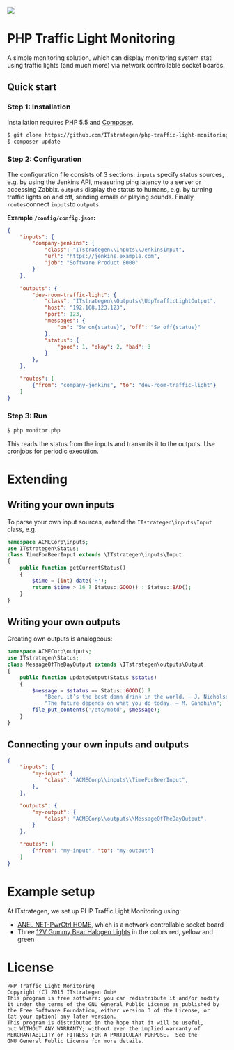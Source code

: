 ![](http://i.imgur.com/37NH15B.jpg)
# PHP Traffic Light Monitoring
A simple monitoring solution, which can display monitoring system stati using traffic lights (and much more) via network controllable socket boards.

## Quick start
### Step 1: Installation
Installation requires PHP 5.5 and [Composer](https://getcomposer.org/).
```sh
$ git clone https://github.com/ITstrategen/php-traffic-light-monitoring.git .
$ composer update
```

### Step 2: Configuration
The configuration file consists of 3 sections: ``inputs`` specify status sources, e.g. by using the Jenkins API, measuring ping latency to a server or accessing Zabbix. ``outputs`` display the status to humans, e.g. by turning traffic lights on and off, sending emails or playing sounds. Finally, ``routes``connect ``inputs``to ``outputs``.

**Example ``/config/config.json``:**
```json
{
    "inputs": {
        "company-jenkins": {
            "class": "ITstrategen\\Inputs\\JenkinsInput",
            "url": "https://jenkins.example.com",
            "job": "Software Product 8000"
        }
    },

    "outputs": {
        "dev-room-traffic-light": {
            "class": "ITstrategen\\Outputs\\UdpTrafficLightOutput",
            "host": "192.168.123.123",
            "port": 123,
            "messages": {
                "on": "Sw_on{status}", "off": "Sw_off{status}"
            },
            "status": {
                "good": 1, "okay": 2, "bad": 3
            }
        },
    },

    "routes": [
        {"from": "company-jenkins", "to": "dev-room-traffic-light"}
    ]
}
```

### Step 3: Run
```sh
$ php monitor.php
```
This reads the status from the inputs and transmits it to the outputs. Use cronjobs for periodic execution.

# Extending
## Writing your own inputs
To parse your own input sources, extend the ``ITstrategen\inputs\Input`` class, e.g.
```php
namespace ACMECorp\inputs;
use ITstrategen\Status;
class TimeForBeerInput extends \ITstrategen\inputs\Input
{
    public function getCurrentStatus()
    {
        $time = (int) date('H');
        return $time > 16 ? Status::GOOD() : Status::BAD();
    }
}
```

## Writing your own outputs
Creating own outputs is analogeous:
```php
namespace ACMECorp\outputs;
use ITstrategen\Status;
class MessageOfTheDayOutput extends \ITstrategen\outputs\Output
{
    public function updateOutput(Status $status)
    {
        $message = $status == Status::GOOD() ?
            "Beer, it’s the best damn drink in the world. – J. Nicholson\n" :
            "The future depends on what you do today. – M. Gandhi\n";
        file_put_contents('/etc/motd', $message);
    }
}
```

## Connecting your own inputs and outputs
```json
{
    "inputs": {
        "my-input": {
            "class": "ACMECorp\\inputs\\TimeForBeerInput",
        },
    },

    "outputs": {
        "my-output": {
            "class": "ACMECorp\\outputs\\MessageOfTheDayOutput",
        }
    },

    "routes": [
        {"from": "my-input", "to": "my-output"}
    ]
}
```

# Example setup
At ITstrategen, we set up PHP Traffic Light Monitoring using:
 - [ANEL NET-PwrCtrl HOME](http://www.anel-elektronik.de/OnlineShop/main_bigware_34.php?bigPfad=22&items_id=33), which is a network controllable socket board
 - Three [12V Gummy Bear Halogen Lights](http://www.amazon.de/dp/B002AT7UZM) in the colors red, yellow and green

# License
```
PHP Traffic Light Monitoring
Copyright (C) 2015 ITstrategen GmbH
This program is free software: you can redistribute it and/or modify
it under the terms of the GNU General Public License as published by
the Free Software Foundation, either version 3 of the License, or
(at your option) any later version.
This program is distributed in the hope that it will be useful,
but WITHOUT ANY WARRANTY; without even the implied warranty of
MERCHANTABILITY or FITNESS FOR A PARTICULAR PURPOSE.  See the
GNU General Public License for more details.
```
